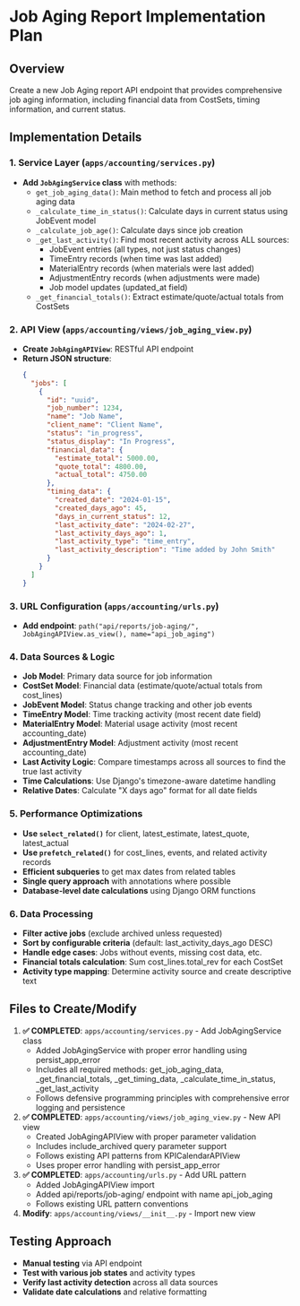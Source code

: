 # Job Aging Report Implementation Plan

## Overview
Create a new Job Aging report API endpoint that provides comprehensive job aging information, including financial data from CostSets, timing information, and current status.

## Implementation Details

### 1. Service Layer (`apps/accounting/services.py`)
- **Add `JobAgingService` class** with methods:
  - `get_job_aging_data()`: Main method to fetch and process all job aging data
  - `_calculate_time_in_status()`: Calculate days in current status using JobEvent model
  - `_calculate_job_age()`: Calculate days since job creation
  - `_get_last_activity()`: Find most recent activity across ALL sources:
    - JobEvent entries (all types, not just status changes)
    - TimeEntry records (when time was last added)
    - MaterialEntry records (when materials were last added)
    - AdjustmentEntry records (when adjustments were made)
    - Job model updates (updated_at field)
  - `_get_financial_totals()`: Extract estimate/quote/actual totals from CostSets

### 2. API View (`apps/accounting/views/job_aging_view.py`)
- **Create `JobAgingAPIView`**: RESTful API endpoint
- **Return JSON structure**:
  ```json
  {
    "jobs": [
      {
        "id": "uuid",
        "job_number": 1234,
        "name": "Job Name",
        "client_name": "Client Name",
        "status": "in_progress",
        "status_display": "In Progress",
        "financial_data": {
          "estimate_total": 5000.00,
          "quote_total": 4800.00,
          "actual_total": 4750.00
        },
        "timing_data": {
          "created_date": "2024-01-15",
          "created_days_ago": 45,
          "days_in_current_status": 12,
          "last_activity_date": "2024-02-27",
          "last_activity_days_ago": 1,
          "last_activity_type": "time_entry",
          "last_activity_description": "Time added by John Smith"
        }
      }
    ]
  }
  ```

### 3. URL Configuration (`apps/accounting/urls.py`)
- **Add endpoint**: `path("api/reports/job-aging/", JobAgingAPIView.as_view(), name="api_job_aging")`

### 4. Data Sources & Logic
- **Job Model**: Primary data source for job information
- **CostSet Model**: Financial data (estimate/quote/actual totals from cost_lines)
- **JobEvent Model**: Status change tracking and other job events
- **TimeEntry Model**: Time tracking activity (most recent date field)
- **MaterialEntry Model**: Material usage activity (most recent accounting_date)
- **AdjustmentEntry Model**: Adjustment activity (most recent accounting_date)
- **Last Activity Logic**: Compare timestamps across all sources to find the true last activity
- **Time Calculations**: Use Django's timezone-aware datetime handling
- **Relative Dates**: Calculate "X days ago" format for all date fields

### 5. Performance Optimizations
- **Use `select_related()`** for client, latest_estimate, latest_quote, latest_actual
- **Use `prefetch_related()`** for cost_lines, events, and related activity records
- **Efficient subqueries** to get max dates from related tables
- **Single query approach** with annotations where possible
- **Database-level date calculations** using Django ORM functions

### 6. Data Processing
- **Filter active jobs** (exclude archived unless requested)
- **Sort by configurable criteria** (default: last_activity_days_ago DESC)
- **Handle edge cases**: Jobs without events, missing cost data, etc.
- **Financial totals calculation**: Sum cost_lines.total_rev for each CostSet
- **Activity type mapping**: Determine activity source and create descriptive text

## Files to Create/Modify
1. **✅ COMPLETED**: `apps/accounting/services.py` - Add JobAgingService class
   - Added JobAgingService with proper error handling using persist_app_error
   - Includes all required methods: get_job_aging_data, _get_financial_totals, _get_timing_data, _calculate_time_in_status, _get_last_activity
   - Follows defensive programming principles with comprehensive error logging and persistence
2. **✅ COMPLETED**: `apps/accounting/views/job_aging_view.py` - New API view
   - Created JobAgingAPIView with proper parameter validation
   - Includes include_archived query parameter support
   - Follows existing API patterns from KPICalendarAPIView
   - Uses proper error handling with persist_app_error
3. **✅ COMPLETED**: `apps/accounting/urls.py` - Add URL pattern
   - Added JobAgingAPIView import
   - Added api/reports/job-aging/ endpoint with name api_job_aging
   - Follows existing URL pattern conventions
4. **Modify**: `apps/accounting/views/__init__.py` - Import new view

## Testing Approach
- **Manual testing** via API endpoint
- **Test with various job states** and activity types
- **Verify last activity detection** across all data sources
- **Validate date calculations** and relative formatting